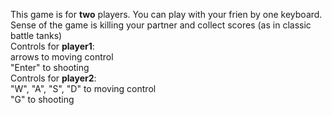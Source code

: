 This game is for <b>two</b> players. You can play with your frien by one keyboard.<br>
Sense of the game is killing your partner and collect scores (as in classic battle tanks)<br>
Controls for <b>player1</b>:<br>
arrows to moving control<br>
"Enter" to shooting<br>
Controls for <b>player2</b>:<br>
"W", "A", "S", "D" to moving control<br>
"G" to shooting<br>
